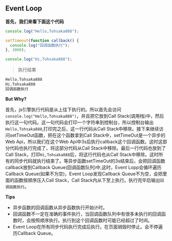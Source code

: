 ## Event Loop

**首先，我们来看下面这个代码**

```javascript
console.log("Hello,Tohsaka888");

setTimeout(function callback() {
  console.log("回调函数执行");
}, 3000);

console.log("Hi,Tohsaka888");
```

> 执行结果

```javascript
Hello,Tohsaka888
Hi,Tohsaka888
回调函数执行
```

**But Why?**

首先，js引擎执行代码是从上往下执行的。所以首先会访问`console.log("Hello,Tohsaka888")`，并且把它放到Call Stack(调用栈)中，然后执行这一句代码。这一句代码会打印一个字符串到控制台，所以控制台输出`Hello,Tohsaka888`,打印完之后，这一行代码从Call Stack中移除。接下来继续访问setTimeOut函数，把在这个函数拿到Call Stack中，setTimeOut是一个异步的Web Api，所以我们在这个Web Api中3s后执行callback这个回调函数。这时这部分代码也执行完成了，将这部分代码从Call Stack中移除。最后一行代码也放到了Call Stack，打印`Hi,Tohsaka888`后，将这行代码也从Call Stack中移除。这时所有的同步代码就执行结束了。等异步函数setTimeOut的3s结束后，会把回调函数callback放到Callback Queue(回调函数队列)中,这时，Event Lopp会循环遍历Callback Queue(如果不为空)，Event Loop发现Callback Queue不为空，会把里面的函数按顺序压入Call Stack，Call Stack内从下至上执行。执行完毕后输出`回调函数执行`。

**Tips**

- 异步函数的回调函数从异步函数执行开始计时。
- 回调函数不一定在准确的事件执行，当回调函数队列中有很多未执行的回调函数时，会按照顺序执行。执行到这个回调函数时可能已经超过了时间。
- Event Loop在所有同步代码执行完成后执行。在页面销毁时停止。会不停遍历Callback Queue。

